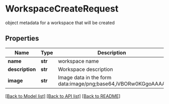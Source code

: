 # WorkspaceCreateRequest

object metadata for a workspace that will be created

## Properties

| Name            | Type    | Description                                                  | Notes      |
| --------------- | ------- | ------------------------------------------------------------ | ---------- |
| **name**        | **str** | workspace name                                               |
| **description** | **str** | Workspace description                                        | [optional] |
| **image**       | **str** | Image data in the form data:image/png;base64,iVBORw0KGgoAAAA | [optional] |

[[Back to Model list]](../README.md#documentation-for-models) [[Back to API list]](../README.md#documentation-for-api-endpoints) [[Back to README]](../README.md)
